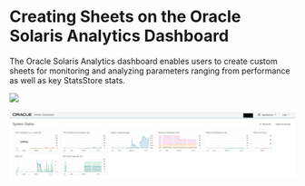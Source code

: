 # Creating Sheets on the Oracle Solaris Analytics Dashboard

The Oracle Solaris Analytics dashboard enables users to create custom sheets for monitoring and analyzing parameters ranging from performance as well as key StatsStore stats. 

<img src="Workflow1.png">


![](Images\Image2.png)

